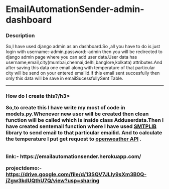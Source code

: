 # EmailAutomationSender-admin-dashboard
<h3>Description</h3>
<p>So,I have used django admin as an dashboard.So ,all you have to do is just login with username:-admin,password:-admin then you will be redirected to django admin page where
you can add user data.User data has username,email,city(mumbai,chennai,delhi,banglore,kolkata) attributes.And after saving this data one email along with temperature of
that particular city will be send on your entered emailid.If this email sent succesfully then only this data will be save in emailSucessfullySent Table.</p>
<hr>
<h3>How do I create this?/h3>
<br>
<p>So,to create this I have write my most of code in models.py.Whenever new user will be created then clean function will be called which is inside class Adduserdata.Then I have
created sentemail function where I have used <a href="https://docs.python.org/3/library/smtplib.html">SMTPLIB</a> library to send email to that particular emailid.
And to calculate the temperature I put get request to <a href ="https://openweathermap.org/api">openweather API</a> .
  </p>
<br>
link:- https://emailautomationsender.herokuapp.com/

projectdemo:- https://drive.google.com/file/d/13SQV7JLIy9sXm3B0Q-jZgw3kdUQthU7Q/view?usp=sharing
